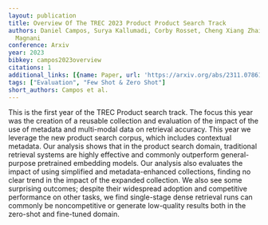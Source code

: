 ```yaml
---
layout: publication
title: Overview Of The TREC 2023 Product Product Search Track
authors: Daniel Campos, Surya Kallumadi, Corby Rosset, Cheng Xiang Zhai, Alessandro
  Magnani
conference: Arxiv
year: 2023
bibkey: campos2023overview
citations: 1
additional_links: [{name: Paper, url: 'https://arxiv.org/abs/2311.07861'}]
tags: ["Evaluation", "Few Shot & Zero Shot"]
short_authors: Campos et al.
---
```

This is the first year of the TREC Product search track. The focus this year
was the creation of a reusable collection and evaluation of the impact of the
use of metadata and multi-modal data on retrieval accuracy. This year we
leverage the new product search corpus, which includes contextual metadata. Our
analysis shows that in the product search domain, traditional retrieval systems
are highly effective and commonly outperform general-purpose pretrained
embedding models. Our analysis also evaluates the impact of using simplified
and metadata-enhanced collections, finding no clear trend in the impact of the
expanded collection. We also see some surprising outcomes; despite their
widespread adoption and competitive performance on other tasks, we find
single-stage dense retrieval runs can commonly be noncompetitive or generate
low-quality results both in the zero-shot and fine-tuned domain.